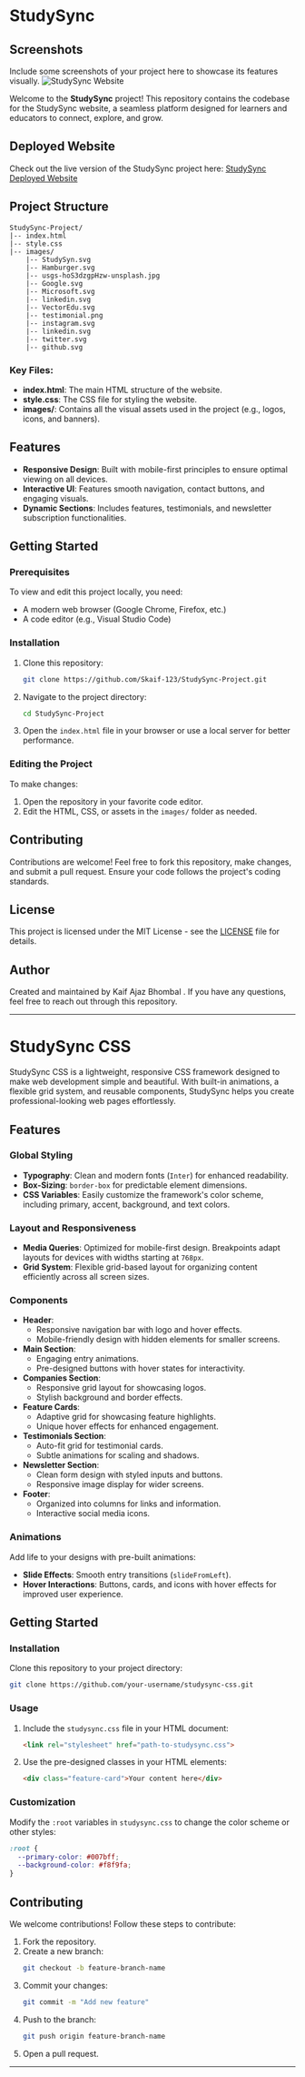 

# StudySync

## Screenshots
Include some screenshots of your project here to showcase its features visually.
![StudySync Website](https://github.com/user-attachments/assets/7ecec0b4-e525-4283-add2-54d059bc38be)

Welcome to the **StudySync** project! This repository contains the codebase for the StudySync website, a seamless platform designed for learners and educators to connect, explore, and grow.

## Deployed Website
Check out the live version of the StudySync project here: [StudySync Deployed Website](https://skaif-123.github.io/StudySync-Project/)

## Project Structure
```
StudySync-Project/
|-- index.html
|-- style.css
|-- images/
    |-- StudySyn.svg
    |-- Hamburger.svg
    |-- usgs-hoS3dzgpHzw-unsplash.jpg
    |-- Google.svg
    |-- Microsoft.svg
    |-- linkedin.svg
    |-- VectorEdu.svg
    |-- testimonial.png
    |-- instagram.svg
    |-- linkedin.svg
    |-- twitter.svg
    |-- github.svg
```

### Key Files:
- **index.html**: The main HTML structure of the website.
- **style.css**: The CSS file for styling the website.
- **images/**: Contains all the visual assets used in the project (e.g., logos, icons, and banners).

## Features
- **Responsive Design**: Built with mobile-first principles to ensure optimal viewing on all devices.
- **Interactive UI**: Features smooth navigation, contact buttons, and engaging visuals.
- **Dynamic Sections**: Includes features, testimonials, and newsletter subscription functionalities.

## Getting Started

### Prerequisites
To view and edit this project locally, you need:
- A modern web browser (Google Chrome, Firefox, etc.)
- A code editor (e.g., Visual Studio Code)

### Installation
1. Clone this repository:
   ```bash
   git clone https://github.com/Skaif-123/StudySync-Project.git
   ```
2. Navigate to the project directory:
   ```bash
   cd StudySync-Project
   ```
3. Open the `index.html` file in your browser or use a local server for better performance.

### Editing the Project
To make changes:
1. Open the repository in your favorite code editor.
2. Edit the HTML, CSS, or assets in the `images/` folder as needed.



## Contributing
Contributions are welcome! Feel free to fork this repository, make changes, and submit a pull request. Ensure your code follows the project's coding standards.

## License
This project is licensed under the MIT License - see the [LICENSE](LICENSE) file for details.

## Author
Created and maintained by Kaif Ajaz Bhombal . If you have any questions, feel free to reach out through this repository.

------


# StudySync CSS  

StudySync CSS is a lightweight, responsive CSS framework designed to make web development simple and beautiful. With built-in animations, a flexible grid system, and reusable components, StudySync helps you create professional-looking web pages effortlessly.  

## Features  

### Global Styling  
- **Typography**: Clean and modern fonts (`Inter`) for enhanced readability.  
- **Box-Sizing**: `border-box` for predictable element dimensions.  
- **CSS Variables**: Easily customize the framework's color scheme, including primary, accent, background, and text colors.  

### Layout and Responsiveness  
- **Media Queries**: Optimized for mobile-first design. Breakpoints adapt layouts for devices with widths starting at `768px`.  
- **Grid System**: Flexible grid-based layout for organizing content efficiently across all screen sizes.  

### Components  
- **Header**:  
  - Responsive navigation bar with logo and hover effects.  
  - Mobile-friendly design with hidden elements for smaller screens.  
- **Main Section**:  
  - Engaging entry animations.  
  - Pre-designed buttons with hover states for interactivity.  
- **Companies Section**:  
  - Responsive grid layout for showcasing logos.  
  - Stylish background and border effects.  
- **Feature Cards**:  
  - Adaptive grid for showcasing feature highlights.  
  - Unique hover effects for enhanced engagement.  
- **Testimonials Section**:  
  - Auto-fit grid for testimonial cards.  
  - Subtle animations for scaling and shadows.  
- **Newsletter Section**:  
  - Clean form design with styled inputs and buttons.  
  - Responsive image display for wider screens.  
- **Footer**:  
  - Organized into columns for links and information.  
  - Interactive social media icons.  

### Animations  
Add life to your designs with pre-built animations:  
- **Slide Effects**: Smooth entry transitions (`slideFromLeft`).  
- **Hover Interactions**: Buttons, cards, and icons with hover effects for improved user experience.  

## Getting Started  

### Installation  
Clone this repository to your project directory:  
```bash  
git clone https://github.com/your-username/studysync-css.git  
```  

### Usage  
1. Include the `studysync.css` file in your HTML document:  
   ```html  
   <link rel="stylesheet" href="path-to-studysync.css">  
   ```  
2. Use the pre-designed classes in your HTML elements:  
   ```html  
   <div class="feature-card">Your content here</div>  
   ```  

### Customization  
Modify the `:root` variables in `studysync.css` to change the color scheme or other styles:  
```css  
:root {  
  --primary-color: #007bff;  
  --background-color: #f8f9fa;  
}  
```  

## Contributing  
We welcome contributions! Follow these steps to contribute:  
1. Fork the repository.  
2. Create a new branch:  
   ```bash  
   git checkout -b feature-branch-name  
   ```  
3. Commit your changes:  
   ```bash  
   git commit -m "Add new feature"  
   ```  
4. Push to the branch:  
   ```bash  
   git push origin feature-branch-name  
   ```  
5. Open a pull request.    
 ---  

